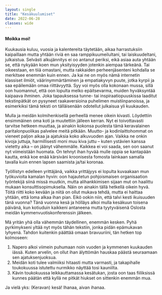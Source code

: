 ```yaml
---
layout: single
title: "Kesäkuulumiset"
date: 2022-06-28
classes: wide
---
```


#### Moikka moi!

Kuukausia kuluu, vuosia ja kalentereita täytetään, aikaa harrastuksiin kaipaillaan mutta yhtään riviä en saa ramppikuumeilultani, tai laiskuudeltani, julkaistua. Selvästi alkujännitys ei oo antanut periksi, eikä asiaa auta yhtään se, että nykyään koen mun yksityisyyden jotenkin aiempaa tärkeänä. Tai oikeestaan, en tiiä omastani, mutta rakkaiden perheenjäsenteni kohdalla se merkitsee enemmän kuin ennen. Ja kai ne on myös nämä internetin klassiset ilmiöt, väärinymmärtäminen ja empatiakyvyn puute, jotka kyrpii ja saa epäilemään omaa riittävyyttä. Syy voi myös olla kokonaan mussa, sillä oon huomannut, että oon lopulta melko epäitsevarma, muiden hyväksyntää kaipaava ihminen. Joka tapauksessa tunne- tai inspiraatiopuuskissa laaditut tekstinpätkät on pysyneet raakaversioina puhelimen muistiinpanoissa, ja esimerkiksi tämä teksti on tälläisenään odotellut julkaisua yli kuukauden. 

Mulla ja meidän kolmihenkisellä perheellä menee oikein kivasti. Löydettiin ensimmäinen oma koti ja muutettiin jälleen kerran. Nyt ei toivottavasti tarvitse hetkeen muuttaa, ja ainakin kokonsa puolesta tämä keravalainen paritalonpuolikas palvelee meitä pitkään. Muutto- ja kodinlaittohommat on vieneet paljon aikaa ja ajatuksia koko alkuvuoden ajan. Vaikka ne onkin kivoja juttuja, harmillisesti moni muu kiva juttu – kuten ystävien kanssa vietetty aika – on jäänyt vähemmälle. Kaikkea ei voi saada, sen oon saanut nyt viimeistään huomata. On tehnyt ihan hyvää mulle oppia se kantapään kautta, enkä koe enää kärsiväni kroonisesta fomosta lainkaan samalla tavalla kuin ennen lapsen saamista ja/tai koronaa.

Työllistyn edelleen yrittäjänä, vaikka yrittäjyys ei lopulta kuvaakaan mun työkuvioita kamalan hyvin: oon hajautetun pohjoismaisen organisaation työntekijä siinä missä muutkin, mutta alihankkimisen sijaan mut on haalittu mukaan konsulttisopimuksella. Näin on ainakin tällä hetkellä oikein hyvä. Töitä riitti koko kevään ja niitä on ollut mukava tehdä, mutta ei haittaa yhtään, että loma alkaa ihan pian. Eikö ookin niin, että talvi kesti ikuisuuden tänä vuonna? Tänä vuonna kesä ja hölläys alkoi mulla kesäkuun toisena päivänä, kun kotiuduin kaikkeni antaneena mutta tyytyväisenä Oslosta meidän kymmenvuotiskonferenssin jälkeen.  

Mä yritän yhä olla vähemmän täydellinen, enemmän kesken. Pyhä pyrkimykseni yltää nyt myös tähän tekstiin, jonka pidän epämukavan lyhyenä. Tahdon kuitenkin päättää omaan bravuuriini, tän hetken top kolmoseen:
1. Napero alkoi viimein puhumaan noin vuoden ja kymmenen kuukauden iässä. Kuten arvelin, on ollut ihan älyttömän hauskaa päästä seuraamaan sen ajatuksenjuoksua.
2. Meidän koti tulee valmiiksi hitaasti mutta varmasti, ja takapihalle toukokuussa istutettu nurmikko näyttää tosi kauniilta. 
3. Kävin toukokuussa leikkauttamassa kesätukan, josta oon taas fiiliksissä kunnes päätän että kyllä ne pitkät hiukset on sittenkin enemmän mua.

Ja vielä yks: (Keravan) kesä! Ihanaa, aivan ihanaa. 